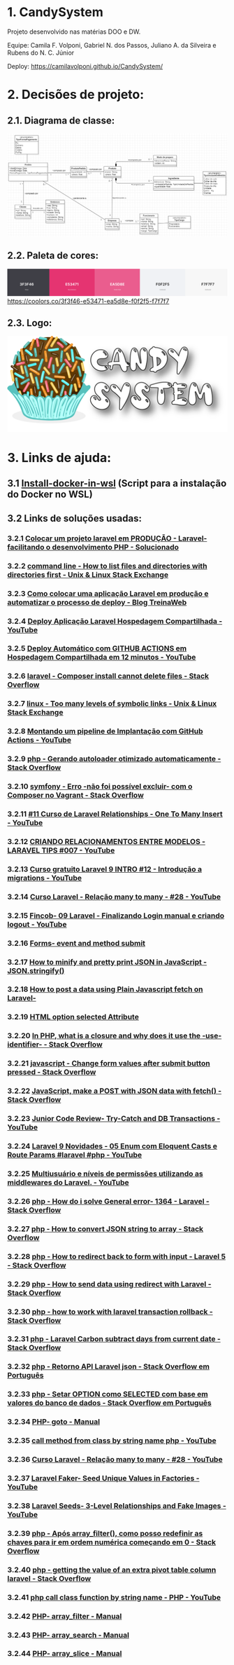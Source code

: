 # 1. CandySystem
Projeto desenvolvido nas matérias DOO e DW. 

Equipe: Camila F. Volponi, Gabriel N. dos Passos, Juliano A. da Silveira e  Rubens do N. C. Júnior

Deploy: https://camilavolponi.github.io/CandySystem/



# 2. Decisões de projeto:
## 2.1. Diagrama de classe:
![Diagrama de Classes do Candy System](/_FILES_OF_README/DiagramaDeClasses.png?raw=true "Diagrama de Classes do Candy System")

## 2.2. Paleta de cores:
![Paleta de cores do Candy System](/_FILES_OF_README/Paleta.png?raw=true "Paleta de cores do Candy System")
https://coolors.co/3f3f46-e53471-ea5d8e-f0f2f5-f7f7f7 


## 2.3. Logo:
![Logo do Candy System](/_FILES_OF_README/logo.png?raw=true "Logo do Candy System")

# 3. Links de ajuda:
## 3.1 [Install-docker-in-wsl](https://github.com/RubensJr21/install-docker-in-wsl "Install-docker-in-wsl") (Script para a instalação do Docker no WSL)

## 3.2 Links de soluções usadas:
### 3.2.1 [Colocar um projeto laravel em PRODUÇÃO - Laravel- facilitando o desenvolvimento PHP - Solucionado](https://cursos.alura.com.br/forum/topico-colocar-um-projeto-laravel-em-producao-35003, "Link da página")
### 3.2.2 [command line - How to list files and directories with directories first - Unix & Linux Stack Exchange](https://unix.stackexchange.com/questions/22815/how-to-list-files-and-directories-with-directories-first, "Link da página")
### 3.2.3 [Como colocar uma aplicação Laravel em produção e automatizar o processo de deploy - Blog TreinaWeb](https://www.treinaweb.com.br/blog/como-colocar-uma-aplicacao-laravel-em-producao-e-automatizar-o-processo-de-deploy, "Link da página")
### 3.2.4 [Deploy Aplicação Laravel Hospedagem Compartilhada - YouTube](https://www.youtube.com/watch?v=DHOqJ431dU8, "Link do vídeo")
### 3.2.5 [Deploy Automático com GITHUB ACTIONS em Hospedagem Compartilhada em 12 minutos - YouTube](https://www.youtube.com/watch?v=3cLbh-k2qKk&t=56s, "Link do vídeo")
### 3.2.6 [laravel - Composer install cannot delete files - Stack Overflow](https://stackoverflow.com/questions/41626781/composer-install-cannot-delete-files, "Link da página")
### 3.2.7 [linux - Too many levels of symbolic links - Unix & Linux Stack Exchange](https://unix.stackexchange.com/questions/141436/too-many-levels-of-symbolic-links, "Link da página")
### 3.2.8 [Montando um pipeline de Implantação com GitHub Actions - YouTube](https://www.youtube.com/watch?v=Oe-Yu3YP0YQ, "Link do vídeo")
### 3.2.9 [php - Gerando autoloader otimizado automaticamente - Stack Overflow](https://stackoverflow.com/questions/54055497/generating-optimized-autoloader-automatically, "Link da página")
### 3.2.10 [symfony - Erro -não foi possível excluir- com o Composer no Vagrant - Stack Overflow](https://stackoverflow.com/questions/26216437/error-could-not-delete-with-composer-on-vagrant, "Link da página")
### 3.2.11 [#11 Curso de Laravel Relationships - One To Many Insert - YouTube](https://www.youtube.com/watch?v=TohEmmOYQ7M, "Link do vídeo")
### 3.2.12 [CRIANDO RELACIONAMENTOS ENTRE MODELOS - LARAVEL TIPS #007 - YouTube](https://www.youtube.com/watch?v=qTH0b59Y00o&t=336s, "Link do vídeo")
### 3.2.13 [Curso gratuito Laravel 9 INTRO #12 - Introdução a migrations - YouTube](https://www.youtube.com/watch?v=GsMNL4P9YI4&list=PLcoYAcR89n-reidRFA3XCIvQPeKFt4dQU&index=20, "Link do vídeo")
### 3.2.14 [Curso Laravel - Relação many to many - #28 - YouTube](https://www.youtube.com/watch?v=d1tk96cxZxk&t=396s, "Link do vídeo")
### 3.2.15 [Fincob- 09 Laravel - Finalizando Login manual e criando logout - YouTube](https://www.youtube.com/watch?v=VCE5nHt_HW0&t=185s, "Link do vídeo")
### 3.2.16 [Forms- event and method submit](https://javascript.info/forms-submit#:~:text=Sometimes%20that%E2%80%99s%20used%20to%20manually%20create%20and%20send%20a%20form%2C%20like%20this%3A, "Link da página")
### 3.2.17 [How to minify and pretty print JSON in JavaScript - JSON.stringify()](https://codedestine.com/how-to-minify-and-pretty-print-json-in-javascript/#:~:text=To%20minify%20json%20string%2C%20first,(%20o%20)%20as%20an%20argument., "Link da página")
### 3.2.18 [How to post a data using Plain Javascript fetch on Laravel-](https://laracasts.com/discuss/channels/code-review/how-to-post-a-data-using-plain-javascript-fetch-on-laravel, "Link da página")
### 3.2.19 [HTML option selected Attribute](https://www.w3schools.com/tags/att_option_selected.asp, "Link da página")
### 3.2.20 [In PHP, what is a closure and why does it use the -use- identifier- - Stack Overflow](https://stackoverflow.com/questions/1065188/in-php-what-is-a-closure-and-why-does-it-use-the-use-identifier, "Link da página")
### 3.2.21 [javascript - Change form values after submit button pressed - Stack Overflow](https://stackoverflow.com/questions/4517366/change-form-values-after-submit-button-pressed, "Link da página")
### 3.2.22 [JavaScript, make a POST with JSON data with fetch() - Stack Overflow](https://stackoverflow.com/questions/29775797/javascript-make-a-post-with-json-data-with-fetch, "Link da página")
### 3.2.23 [Junior Code Review- Try-Catch and DB Transactions - YouTube](https://www.youtube.com/watch?v=f-eAI1fdOOY, "Link do vídeo")
### 3.2.24 [Laravel 9 Novidades - 05 Enum com Eloquent Casts e Route Params #laravel #php - YouTube](https://www.youtube.com/watch?v=XKKvWyavxOY, "Link do vídeo")
### 3.2.25 [Multiusuário e níveis de permissões utilizando as middlewares do Laravel. - YouTube](https://www.youtube.com/watch?v=7ZRHaqoWo9M, "Link do vídeo")
### 3.2.26 [php - How do i solve General error- 1364 - Laravel - Stack Overflow](https://stackoverflow.com/questions/71032229/how-do-i-solve-general-error-1364-laravel, "Link da página")
### 3.2.27 [php - How to convert JSON string to array - Stack Overflow](https://stackoverflow.com/questions/7511821/how-to-convert-json-string-to-array, "Link da página")
### 3.2.28 [php - How to redirect back to form with input - Laravel 5 - Stack Overflow](https://stackoverflow.com/questions/31081644/how-to-redirect-back-to-form-with-input-laravel-5, "Link da página")
### 3.2.29 [php - How to send data using redirect with Laravel - Stack Overflow](https://stackoverflow.com/questions/25078452/how-to-send-data-using-redirect-with-laravel, "Link da página")
### 3.2.30 [php - how to work with laravel transaction rollback - Stack Overflow](https://stackoverflow.com/questions/65213149/how-to-work-with-laravel-transaction-rollback, "Link da página")
### 3.2.31 [php - Laravel Carbon subtract days from current date - Stack Overflow](https://stackoverflow.com/questions/41122265/laravel-carbon-subtract-days-from-current-date, "Link da página")
### 3.2.32 [php - Retorno API Laravel json - Stack Overflow em Português](https://pt.stackoverflow.com/questions/280919/retorno-api-laravel-json, "Link da página")
### 3.2.33 [php - Setar OPTION como SELECTED com base em valores do banco de dados - Stack Overflow em Português](https://pt.stackoverflow.com/questions/21674/setar-option-como-selected-com-base-em-valores-do-banco-de-dados, "Link da página")
### 3.2.34 [PHP- goto - Manual](https://www.php.net/manual/pt_BR/control-structures.goto.php, "Link da página")
### 3.2.35 [call method from class by string name php - YouTube](https://www.youtube.com/results?search_query=call+method+from+class+by+string+name+php, "Link do vídeo")
### 3.2.36 [Curso Laravel - Relação many to many - #28 - YouTube](https://www.youtube.com/watch?v=d1tk96cxZxk&t=396s, "Link do vídeo")
### 3.2.37 [Laravel Faker- Seed Unique Values in Factories - YouTube](https://www.youtube.com/watch?v=0i--95Ew7mA, "Link do vídeo")
### 3.2.38 [Laravel Seeds- 3-Level Relationships and Fake Images - YouTube](https://www.youtube.com/watch?v=jr7I9vmSp9c, "Link do vídeo")
### 3.2.39 [php - Após array_filter(), como posso redefinir as chaves para ir em ordem numérica começando em 0 - Stack Overflow](https://stackoverflow.com/questions/3401850/after-array-filter-how-can-i-reset-the-keys-to-go-in-numerical-order-starting, "Link da página")
### 3.2.40 [php - getting the value of an extra pivot table column laravel - Stack Overflow](https://stackoverflow.com/questions/26566675/getting-the-value-of-an-extra-pivot-table-column-laravel, "Link da página")
### 3.2.41 [php call class function by string name - PHP - YouTube](https://www.youtube.com/watch?v=WO3tBLDOk28, "Link do vídeo")
### 3.2.42 [PHP- array_filter - Manual](https://www.php.net/manual/pt_BR/function.array-filter.php, "Link da página")
### 3.2.43 [PHP- array_search - Manual](https://www.php.net/manual/pt_BR/function.array-search.php, "Link da página")
### 3.2.44 [PHP- array_slice - Manual](https://www.php.net/manual/pt_BR/function.array-slice.php, "Link da página")
